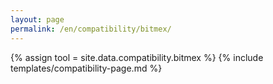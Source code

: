 ```yaml
---
layout: page
permalink: /en/compatibility/bitmex/
---
```

{% assign tool = site.data.compatibility.bitmex %}
{% include templates/compatibility-page.md %}
